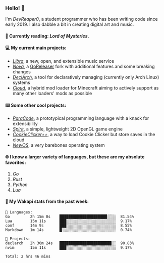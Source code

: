 ### Hello! 👋

I'm _DevReaper0_, a student programmer who has been writing code since early 2019. I also dabble a bit in creating digital art and music.

#### 📖 Currently reading: *Lord of Mysteries*.

#### 💻 My current main projects:

-   _[Libra](https://github.com/LibraMusic)_, a new, open, and extensible music service
-   _[Nova](https://github.com/LibraMusic/Nova)_, a [GoReleaser](https://github.com/goreleaser/goreleaser) fork with additional features and some breaking changes
-   _[DeclArch](https://github.com/DevReaper0/declarch)_, a tool for declaratively managing (currently only Arch Linux) systems
-   _[Cloud](https://github.com/CloudLoaderMC/CloudLoader)_, a hybrid mod loader for Minecraft aiming to actively support as many other loaders' mods as possible

#### ⌨️ Some other cool projects:

-   _[ParaCode](https://github.com/ParaCodeLang/ParaCode)_, a prototypical programming language with a knack for extensibility
-   _[Spirit](https://gitlab.com/DevReaper0/SpiritEngine)_, a simple, lightweight 2D OpenGL game engine
-   _[CookieClicker++](https://github.com/DevReaper0/CookieClickerPlusPlus)_, a way to load Cookie Clicker but store saves in the cloud
-   _[NewOS](https://github.com/DevReaper0/NewOS)_, a very barebones operating system

#### 🌐 I know a larger variety of languages, but these are my absolute favorites:

1. _Go_
2. _Rust_
3. _Python_
4. _Lua_

#### 📡 My Wakapi stats from the past week:

```text
💾 Languages:
Go         2h 15m 0s    █████████████████████░░░░  81.54%
Lua        15m 11s      ███░░░░░░░░░░░░░░░░░░░░░░  9.17%
conf       14m 9s       ███░░░░░░░░░░░░░░░░░░░░░░  8.55%
Markdown   1m 14s       █░░░░░░░░░░░░░░░░░░░░░░░░  0.74%

💼 Projects:
declarch   2h 30m 24s   ███████████████████████░░  90.83%
nvim       15m 11s      ███░░░░░░░░░░░░░░░░░░░░░░  9.17%

Total: 2 hrs 46 mins
```
